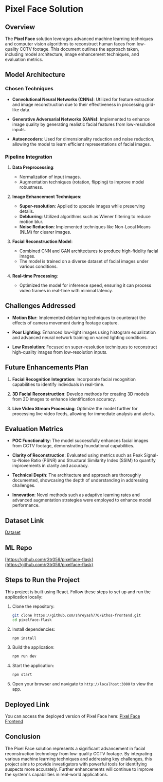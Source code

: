 # Pixel Face Solution

## Overview

The **Pixel Face** solution leverages advanced machine learning techniques and computer vision algorithms to reconstruct human faces from low-quality CCTV footage. This document outlines the approach taken, including model architecture, image enhancement techniques, and evaluation metrics.

## Model Architecture

### Chosen Techniques

- **Convolutional Neural Networks (CNNs)**: Utilized for feature extraction and image reconstruction due to their effectiveness in processing grid-like data.
  
- **Generative Adversarial Networks (GANs)**: Implemented to enhance image quality by generating realistic facial features from low-resolution inputs.

- **Autoencoders**: Used for dimensionality reduction and noise reduction, allowing the model to learn efficient representations of facial images.

### Pipeline Integration

1. **Data Preprocessing**: 
   - Normalization of input images.
   - Augmentation techniques (rotation, flipping) to improve model robustness.

2. **Image Enhancement Techniques**:
   - **Super-resolution**: Applied to upscale images while preserving details.
   - **Deblurring**: Utilized algorithms such as Wiener filtering to reduce motion blur.
   - **Noise Reduction**: Implemented techniques like Non-Local Means (NLM) for clearer images.

3. **Facial Reconstruction Model**:
   - Combined CNN and GAN architectures to produce high-fidelity facial images.
   - The model is trained on a diverse dataset of facial images under various conditions.

4. **Real-time Processing**:
   - Optimized the model for inference speed, ensuring it can process video frames in real-time with minimal latency.

## Challenges Addressed

- **Motion Blur**: Implemented deblurring techniques to counteract the effects of camera movement during footage capture.

- **Poor Lighting**: Enhanced low-light images using histogram equalization and advanced neural network training on varied lighting conditions.

- **Low Resolution**: Focused on super-resolution techniques to reconstruct high-quality images from low-resolution inputs.

## Future Enhancements Plan

1. **Facial Recognition Integration**: Incorporate facial recognition capabilities to identify individuals in real-time.

2. **3D Facial Reconstruction**: Develop methods for creating 3D models from 2D images to enhance identification accuracy.

3. **Live Video Stream Processing**: Optimize the model further for processing live video feeds, allowing for immediate analysis and alerts.

## Evaluation Metrics

- **POC Functionality**: The model successfully enhances facial images from CCTV footage, demonstrating foundational capabilities.

- **Clarity of Reconstruction**: Evaluated using metrics such as Peak Signal-to-Noise Ratio (PSNR) and Structural Similarity Index (SSIM) to quantify improvements in clarity and accuracy.

- **Technical Depth**: The architecture and approach are thoroughly documented, showcasing the depth of understanding in addressing challenges.

- **Innovation**: Novel methods such as adaptive learning rates and advanced augmentation strategies were employed to enhance model performance.

## Dataset Link

[Dataset](https://data.mendeley.com/datasets/f47pm7rwt3/1)

## ML Repo
[https://github.com/r3tr056/pixelface-flask](https://github.com/r3tr056/pixelface-flask)

## Steps to Run the Project

This project is built using React. Follow these steps to set up and run the application locally:

1. Clone the repository:
   ```bash
   git clone https://github.com/shreyash776/Ethos-frontend.git
   cd pixelface-flask
   ```

2. Install dependencies:
   ```bash
   npm install
   ```

3. Build the application:
   ```bash
   npm run dev
   ```

4. Start the application:
   ```bash
   npm start
   ```

5. Open your browser and navigate to `http://localhost:3000` to view the app.

## Deployed Link

You can access the deployed version of Pixel Face here: [Pixel Face Frontend](https://pixelface-frontend.vercel.app/)

## Conclusion

The Pixel Face solution represents a significant advancement in facial reconstruction technology from low-quality CCTV footage. By integrating various machine learning techniques and addressing key challenges, this project aims to provide investigators with powerful tools for identifying suspects more accurately. Further enhancements will continue to improve the system's capabilities in real-world applications.
